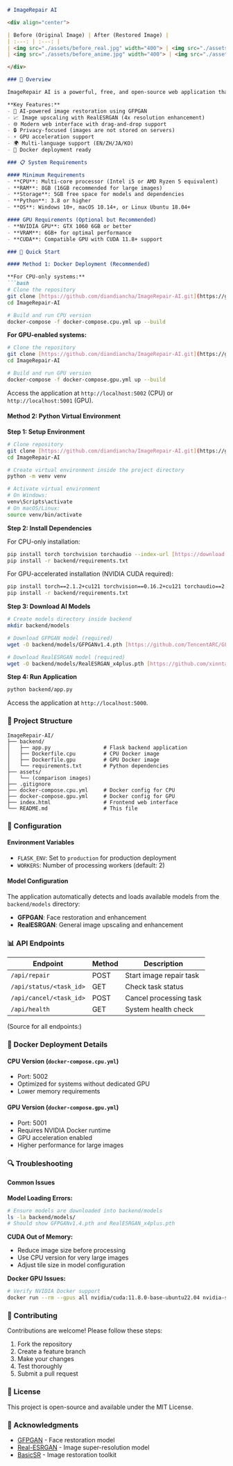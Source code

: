 ````markdown
# ImageRepair AI

<div align="center">

| Before (Original Image) | After (Restored Image) |
| :---: | :---: |
| <img src="./assets/before_real.jpg" width="400"> | <img src="./assets/after_real.jpg" width="400"> |
| <img src="./assets/before_anime.jpg" width="400"> | <img src="./assets/after_anime.jpg" width="400"> |

</div>

### 🎯 Overview

ImageRepair AI is a powerful, free, and open-source web application that uses advanced AI models to restore, enhance, and repair damaged images. Built with GFPGAN and RealESRGAN, it can fix scratches, reduce blur, enhance details, and upscale images with remarkable quality.

**Key Features:**
- 🤖 AI-powered image restoration using GFPGAN
- 📈 Image upscaling with RealESRGAN (4x resolution enhancement)
- 🌐 Modern web interface with drag-and-drop support
- 🔒 Privacy-focused (images are not stored on servers)
- ⚡ GPU acceleration support
- 🌍 Multi-language support (EN/ZH/JA/KO)
- 🐳 Docker deployment ready

### 📋 System Requirements

#### Minimum Requirements
- **CPU**: Multi-core processor (Intel i5 or AMD Ryzen 5 equivalent)
- **RAM**: 8GB (16GB recommended for large images)
- **Storage**: 5GB free space for models and dependencies
- **Python**: 3.8 or higher
- **OS**: Windows 10+, macOS 10.14+, or Linux Ubuntu 18.04+

#### GPU Requirements (Optional but Recommended)
- **NVIDIA GPU**: GTX 1060 6GB or better
- **VRAM**: 6GB+ for optimal performance
- **CUDA**: Compatible GPU with CUDA 11.8+ support

### 🚀 Quick Start

#### Method 1: Docker Deployment (Recommended)

**For CPU-only systems:**
```bash
# Clone the repository
git clone [https://github.com/diandiancha/ImageRepair-AI.git](https://github.com/diandiancha/ImageRepair-AI.git)
cd ImageRepair-AI

# Build and run CPU version
docker-compose -f docker-compose.cpu.yml up --build
````

**For GPU-enabled systems:**

```bash
# Clone the repository
git clone [https://github.com/diandiancha/ImageRepair-AI.git](https://github.com/diandiancha/ImageRepair-AI.git)
cd ImageRepair-AI

# Build and run GPU version
docker-compose -f docker-compose.gpu.yml up --build
```

Access the application at `http://localhost:5002` (CPU) or `http://localhost:5001` (GPU).

#### Method 2: Python Virtual Environment

**Step 1: Setup Environment**

```bash
# Clone repository
git clone [https://github.com/diandiancha/ImageRepair-AI.git](https://github.com/diandiancha/ImageRepair-AI.git)
cd ImageRepair-AI

# Create virtual environment inside the project directory
python -m venv venv

# Activate virtual environment
# On Windows:
venv\Scripts\activate
# On macOS/Linux:
source venv/bin/activate
```

**Step 2: Install Dependencies**

For CPU-only installation:

```bash
pip install torch torchvision torchaudio --index-url [https://download.pytorch.org/whl/cpu](https://download.pytorch.org/whl/cpu)
pip install -r backend/requirements.txt
```

For GPU-accelerated installation (NVIDIA CUDA required):

```bash
pip install torch==2.1.2+cu121 torchvision==0.16.2+cu121 torchaudio==2.1.2 --extra-index-url [https://download.pytorch.org/whl/cu121](https://download.pytorch.org/whl/cu121)
pip install -r backend/requirements.txt
```

**Step 3: Download AI Models**

```bash
# Create models directory inside backend
mkdir backend/models

# Download GFPGAN model (required)
wget -O backend/models/GFPGANv1.4.pth [https://github.com/TencentARC/GFPGAN/releases/download/v1.3.0/GFPGANv1.4.pth](https://github.com/TencentARC/GFPGAN/releases/download/v1.3.0/GFPGANv1.4.pth)

# Download RealESRGAN model (required)
wget -O backend/models/RealESRGAN_x4plus.pth [https://github.com/xinntao/Real-ESRGAN/releases/download/v0.1.0/RealESRGAN_x4plus.pth](https://github.com/xinntao/Real-ESRGAN/releases/download/v0.1.0/RealESRGAN_x4plus.pth)
```

**Step 4: Run Application**

```bash
python backend/app.py
```

Access the application at `http://localhost:5000`.

### 📁 Project Structure

```
ImageRepair-AI/
├── backend/
│   ├── app.py                 # Flask backend application
│   ├── Dockerfile.cpu         # CPU Docker image
│   ├── Dockerfile.gpu         # GPU Docker image
│   └── requirements.txt       # Python dependencies
├── assets/
│   └── (comparison images)
├── .gitignore
├── docker-compose.cpu.yml     # Docker config for CPU
├── docker-compose.gpu.yml     # Docker config for GPU
├── index.html                 # Frontend web interface
└── README.md                  # This file
```

### 🔧 Configuration

#### Environment Variables

  - `FLASK_ENV`: Set to `production` for production deployment
  - `WORKERS`: Number of processing workers (default: 2)

#### Model Configuration

The application automatically detects and loads available models from the `backend/models` directory:

  - **GFPGAN**: Face restoration and enhancement
  - **RealESRGAN**: General image upscaling and enhancement

### 📊 API Endpoints

| Endpoint | Method | Description |
|----------|---------|-------------|
| `/api/repair` | POST | Start image repair task |
| `/api/status/<task_id>` | GET | Check task status |
| `/api/cancel/<task_id>` | POST | Cancel processing task |
| `/api/health` | GET | System health check |

(Source for all endpoints:)

### 🐳 Docker Deployment Details

#### CPU Version (`docker-compose.cpu.yml`)

  - Port: 5002
  - Optimized for systems without dedicated GPU
  - Lower memory requirements

#### GPU Version (`docker-compose.gpu.yml`)

  - Port: 5001
  - Requires NVIDIA Docker runtime
  - GPU acceleration enabled
  - Higher performance for large images

### 🔍 Troubleshooting

#### Common Issues

**Model Loading Errors:**

```bash
# Ensure models are downloaded into backend/models
ls -la backend/models/
# Should show GFPGANv1.4.pth and RealESRGAN_x4plus.pth
```

**CUDA Out of Memory:**

  - Reduce image size before processing
  - Use CPU version for very large images
  - Adjust tile size in model configuration

**Docker GPU Issues:**

```bash
# Verify NVIDIA Docker support
docker run --rm --gpus all nvidia/cuda:11.8.0-base-ubuntu22.04 nvidia-smi
```

### 🤝 Contributing

Contributions are welcome\! Please follow these steps:

1.  Fork the repository
2.  Create a feature branch
3.  Make your changes
4.  Test thoroughly
5.  Submit a pull request

### 📄 License

This project is open-source and available under the MIT License.

### 🙏 Acknowledgments

  - [GFPGAN](https://github.com/TencentARC/GFPGAN) - Face restoration model
  - [Real-ESRGAN](https://github.com/xinntao/Real-ESRGAN) - Image super-resolution model
  - [BasicSR](https://github.com/XPixelGroup/BasicSR) - Image restoration toolkit

<!-- end list -->

```
```
